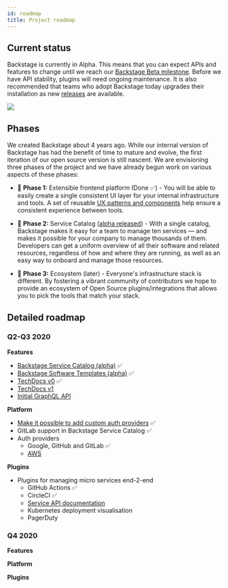 ```yaml
---
id: roadmap
title: Project roadmap
---
```


## Current status

Backstage is currently in Alpha. This means that you can expect APIs and
features to change until we reach our
[Backstage Beta milestone](https://github.com/spotify/backstage/milestone/19).
Before we have API stability, plugins will need ongoing maintenance. It is also
recommended that teams who adopt Backstage today upgrades their installation as
new [releases](https://github.com/spotify/backstage/releases) are available.

[![](https://img.shields.io/npm/v/@backstage/core?label=Version)](https://github.com/spotify/backstage/releases)

## Phases

We created Backstage about 4 years ago. While our internal version of Backstage
has had the benefit of time to mature and evolve, the first iteration of our
open source version is still nascent. We are envisioning three phases of the
project and we have already begun work on various aspects of these phases:

- 🐣 **Phase 1:** Extensible frontend platform (Done ✅) - You will be able to
  easily create a single consistent UI layer for your internal infrastructure
  and tools. A set of reusable
  [UX patterns and components](http://backstage.io/storybook) help ensure a
  consistent experience between tools.

- 🐢 **Phase 2:** Service Catalog
  ([alpha released](https://backstage.io/blog/2020/06/22/backstage-service-catalog-alpha)) -
  With a single catalog, Backstage makes it easy for a team to manage ten
  services — and makes it possible for your company to manage thousands of them.
  Developers can get a uniform overview of all their software and related
  resources, regardless of how and where they are running, as well as an easy
  way to onboard and manage those resources.

- 🐇 **Phase 3:** Ecosystem (later) - Everyone's infrastructure stack is
  different. By fostering a vibrant community of contributors we hope to provide
  an ecosystem of Open Source plugins/integrations that allows you to pick the
  tools that match your stack.

## Detailed roadmap

### Q2-Q3 2020

**Features**

- [Backstage Service Catalog (alpha)](https://backstage.io/blog/2020/06/22/backstage-service-catalog-alpha)
  ✅
- [Backstage Software Templates (alpha)](https://backstage.io/blog/2020/08/05/announcing-backstage-software-templates)
  ✅
- [TechDocs v0](https://github.com/spotify/backstage/milestone/15) ✅
- [TechDocs v1](https://github.com/spotify/backstage/milestone/16)
- [Initial GraphQL API](https://github.com/spotify/backstage/milestone/13)

**Platform**

- [Make it possible to add custom auth providers](https://github.com/spotify/backstage/milestone/8)
  ✅
- GitLab support in Backstage Service Catalog ✅
- Auth providers
  - Google, GitHub and GitLab ✅
  - [AWS](https://github.com/spotify/backstage/issues/290)

**Plugins**

- Plugins for managing micro services end-2-end
  - GitHub Actions ✅
  - CircleCI ✅
  - [Service API documentation](https://github.com/spotify/backstage/pull/1737)
  - Kubernetes deployment visualisation
  - PagerDuty

### Q4 2020

**Features**

**Platform**

**Plugins**

